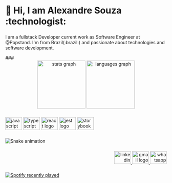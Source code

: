 <h1 align="left">👋 Hi, I am Alexandre Souza :technologist:</h1>

###
<p align="left">I am a fullstack Developer current work as Software Engineer at @Popstand. I'm from Brazil(:brazil:) and passionate about technologies and software development.</p>
###
<div align="center">
  <img src="https://github-readme-stats.vercel.app/api?hide_title=false&hide_rank=false&show_icons=true&include_all_commits=true&count_private=true&disable_animations=false&theme=dracula&locale=pt-br&hide_border=false&username=A" height="150" alt="stats graph"  />
  <img src="https://github-readme-stats.vercel.app/api/top-langs?locale=pt-br&hide_title=false&layout=compact&card_width=320&langs_count=5&theme=dracula&hide_border=false&username=A" height="150" alt="languages graph"  />
</div>

###
<div align="left">
  <img src="https://cdn.jsdelivr.net/gh/devicons/devicon/icons/javascript/javascript-original.svg" height="40" width="52" alt="javascript logo"  />
  <img src="https://cdn.jsdelivr.net/gh/devicons/devicon/icons/typescript/typescript-original.svg" height="40" width="52" alt="typescript logo"  />
  <img src="https://cdn.jsdelivr.net/gh/devicons/devicon/icons/react/react-original.svg" height="40" width="52" alt="react logo"  />
  <img src="https://cdn.jsdelivr.net/gh/devicons/devicon/icons/jest/jest-plain.svg" height="40" width="52" alt="jest logo"  />
  <img src="https://cdn.jsdelivr.net/gh/devicons/devicon/icons/storybook/storybook-original.svg" height="40" width="52" alt="storybook logo"  />
</div>

###
<img href="https://github.com/A/A/blob/output/snake.svg" alt="Snake animation" />

###
<div align="right">
  <a href="https://www.linkedin.com/in/alexandre-oliveira-souza/" target="_blank">
    <img src="https://raw.githubusercontent.com/maurodesouza/profile-readme-generator/master/src/assets/icons/social/linkedin/default.svg" width="52" height="40" alt="linkedin logo"  />
  </a>
  <a href="alexandre.o.souza12@gmail.com" target="_blank">
    <img src="https://raw.githubusercontent.com/maurodesouza/profile-readme-generator/master/src/assets/icons/social/gmail/default.svg" width="52" height="40" alt="gmail logo"  />
  </a>
  <a href="+55 (11) 95914-7536" target="_blank">
    <img src="https://raw.githubusercontent.com/maurodesouza/profile-readme-generator/master/src/assets/icons/social/whatsapp/default.svg" width="52" height="40" alt="whatsapp logo"  />
  </a>
</div>

###
<div align="left">
  <a href="https://open.spotify.com/user/316p7oremkcrx7zcsd57ld4cr3em">
    <img src="https://spotify-recently-played-readme.vercel.app/api?user=316p7oremkcrx7zcsd57ld4cr3em&count=1&unique=true" alt="Spotify recently played"  />
  </a>
</div>

###
